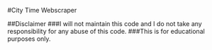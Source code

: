 #City Time Webscraper

##Disclaimer
###I will not maintain this code and I do not take any responsibility for any abuse of this code.
###This is for educational purposes only.
